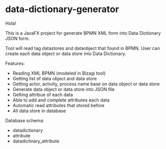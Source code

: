 # data-dictionary-generator
Hola!

This is a JavaFX project for generate BPMN XML form into Data Dictionary JSON form.

Tool will read tag datastores and dataobject that found in BPMN.
User can create each data object or data store into Data Dictionary.

Features:
  * Reading XML BPMN (modeled in Bizagi tool)
  * Getting list of data object and data store
  * Getting actor, activity, process name base on data object or data store
  * Generate data object or data store into JSON file
  * Getting attribue of each data
  * Able to add and complete attributes each data
  * Automatic read attributes that stored before
  * All data store in database
  
Database schema: 
  - datadictionary 
  - attribute
  - datadictinary_attribute
